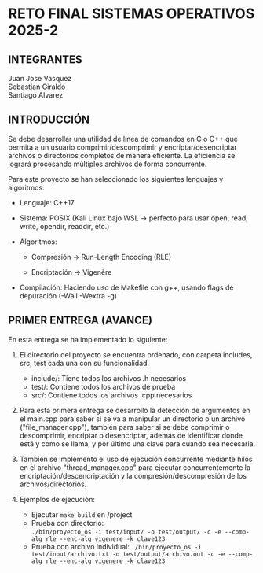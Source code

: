 # RETO FINAL SISTEMAS OPERATIVOS 2025-2

## INTEGRANTES
Juan Jose Vasquez  
Sebastian Giraldo  
Santiago Alvarez  

## INTRODUCCIÓN

Se debe desarrollar una utilidad de línea de comandos en C o C++ que permita a un usuario comprimir/descomprimir y encriptar/desencriptar archivos o directorios completos de manera eficiente. La eficiencia se logrará procesando múltiples archivos de forma concurrente.

Para este proyecto se han seleccionado los siguientes lenguajes y algoritmos:

- Lenguaje: C++17

- Sistema: POSIX (Kali Linux bajo WSL → perfecto para usar open, read, write, opendir, readdir, etc.)

- Algoritmos:

    - Compresión → Run-Length Encoding (RLE)

    - Encriptación → Vigenère

- Compilación: Haciendo uso de Makefile con g++, usando flags de depuración (-Wall -Wextra -g)

## PRIMER ENTREGA (AVANCE)

En esta entrega se ha implementado lo siguiente:

1. El directorio del proyecto se encuentra ordenado, con carpeta includes, src, test cada una con su funcionalidad.

    - include/: Tiene todos los archivos .h necesarios
    - test/: Contiene todos los archivos de prueba
    - src/: Contiene todos los archivos .cpp necesarios

2. Para esta primera entrega se desarrollo la detección de argumentos en el main.cpp para saber si se va a manipular un directorio o un archivo ("file_manager.cpp"), también para saber si se debe comprimir o descomprimir, encriptar o desencriptar, además de identificar donde está y como se llama, y por último una clave para cuando sea necesaria.

3. También se implemento el uso de ejecución concurrente mediante hilos en el archivo "thread_manager.cpp" para ejecutar concurrentemente la encriptación/descencriptación y la compresión/descompresión de los archivos/directorios.

4. Ejemplos de ejecución:

    - Ejecutar ```make build``` en /project
    - Prueba con directorio:  
      ```./bin/proyecto_os -i test/input/ -o test/output/ -c -e --comp-alg rle --enc-alg vigenere -k clave123```
    - Prueba con archivo individual:
      ```./bin/proyecto_os -i test/input/archivo.txt -o test/output/archivo.out -c -e --comp-alg rle --enc-alg vigenere -k clave123```
